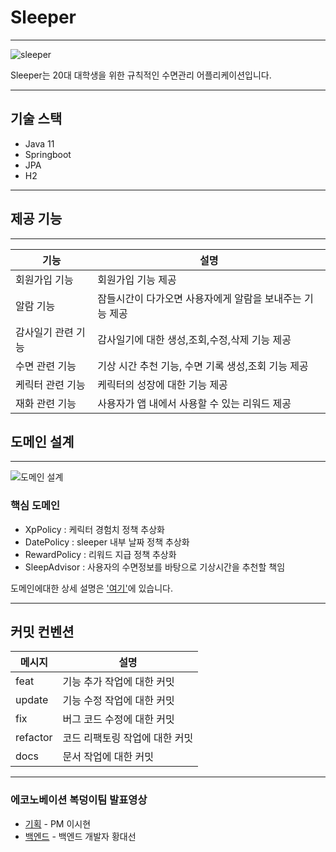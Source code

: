 # Sleeper

---

![sleeper](https://user-images.githubusercontent.com/91835827/224555330-d3d1d072-f43b-4007-8b78-7d42b7c28be0.png)

Sleeper는 20대 대학생을 위한 규칙적인 수면관리 어플리케이션입니다.

---

## 기술 스택

- Java 11
- Springboot
- JPA
- H2

---

## 제공 기능

---
| 기능       | 설명                           |
|----------|------------------------------|
| 회원가입 기능 | 회원가입 기능 제공                   |
| 알람 기능    | 잠들시간이 다가오면 사용자에게 알람을 보내주는 기능 제공 |
| 감사일기 관련 기능 | 감사일기에 대한 생성,조회,수정,삭제 기능 제공   |
| 수면 관련 기능 | 기상 시간 추천 기능, 수면 기록 생성,조회 기능 제공 |
| 케릭터 관련 기능 | 케릭터의 성장에 대한 기능 제공            |
| 재화 관련 기능| 사용자가 앱 내에서 사용할 수 있는 리워드 제공   |


## 도메인 설계

---

![도메인 설계](https://user-images.githubusercontent.com/91835827/224559570-e949de31-cd21-436c-a01d-fdb385670997.png)



### 핵심 도메인

- XpPolicy : 케릭터 경험치 정책 추상화
- DatePolicy : sleeper 내부 날짜 정책 추상화
- RewardPolicy : 리워드 지급 정책 추상화
- SleepAdvisor : 사용자의 수면정보를 바탕으로 기상시간을 추천할 책임

도메인에대한 상세 설명은 ['여기'](https://github.com/hwangdaesun/sleeper/blob/master/docs/%EB%8F%84%EB%A9%94%EC%9D%B8%20%EC%83%81%EC%84%B8%20%EC%84%A4%EB%AA%85.md
)에 있습니다.

---

## 커밋 컨벤션

| 메시지      | 설명 |
|----------|------|
| feat     | 기능 추가 작업에 대한 커밋 |
| update   | 기능 수정 작업에 대한 커밋 |
| fix      | 버그 코드 수정에 대한 커밋 |
| refactor | 코드 리팩토링 작업에 대한 커밋|
| docs     | 문서 작업에 대한 커밋 |


---

### 에코노베이션 복덩이팀 발표영상

- [기획](https://youtu.be/wOqimi4O8H4?t=2123) - PM 이시현
- [백엔드](https://youtu.be/wOqimi4O8H4?t=2499) - 백엔드 개발자 황대선



